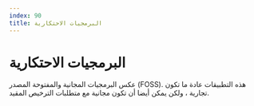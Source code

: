 ```yaml
---
index: 90
title: البرمجيات الاحتكارية
---
```

# البرمجيات الاحتكارية

عكس البرمجيات المجانية والمفتوحة المصدر (FOSS). هذه التطبيقات عادة ما تكون تجارية ، ولكن يمكن أيضا أن تكون مجانية مع متطلبات الترخيص المقيد.